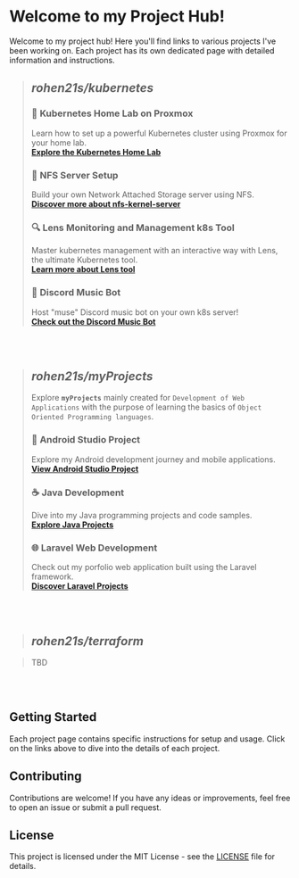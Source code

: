 # Welcome to my Project Hub!
Welcome to my project hub! Here you'll find links to various projects I've been working on. Each project has its own dedicated page with detailed information and instructions.
<br>


>## _**rohen21s/kubernetes**_<br>
>
>### 🚀 Kubernetes Home Lab on Proxmox
>Learn how to set up a powerful Kubernetes cluster using Proxmox for your home lab. <br>
>**[Explore the Kubernetes Home Lab](https://github.com/rohen21s/kubernetes/tree/main/kube_config)**
><br>
>
>### 💾 NFS Server Setup
>Build your own Network Attached Storage server using NFS.<br>
>**[Discover more about nfs-kernel-server ](https://github.com/rohen21s/kubernetes/tree/main/nfsnas)**
><br>
>
>### 🔍 Lens Monitoring and Management k8s Tool
>Master kubernetes management with an interactive way with Lens, the ultimate Kubernetes tool.<br> 
>**[Learn more about Lens tool](https://github.com/rohen21s/kubernetes/tree/main/lens)**
><br>
>
>### 🎵 Discord Music Bot
>Host "muse" Discord music bot on your own k8s server!<br>
>**[Check out the Discord Music Bot](https://github.com/rohen21s/kubernetes/tree/main/dcm_bot)**
>

<br>
<br>



>## _**rohen21s/myProjects**_<br>
> 
>Explore **`myProjects`** mainly created for `Development of Web Applications` with the purpose of learning the basics of `Object Oriented Programming languages`.
>
>### 📱 Android Studio Project
>Explore my Android development journey and mobile applications.<br>
>**[View Android Studio Project](https://github.com/rohen21s/myProjects/tree/main/myAndroidStudio)**
><br>
>
>### ☕ Java Development
>Dive into my Java programming projects and code samples.<br>
>**[Explore Java Projects](https://github.com/rohen21s/myProjects/tree/main/myJava)**
><br>
>
>### 🌐 Laravel Web Development
>Check out my porfolio web application built using the Laravel framework.<br>
>**[Discover Laravel Projects](https://github.com/rohen21s/myProjects/tree/main/myLaravel)**
>


<br>
<br>



>## _**rohen21s/terraform**_

>TBD
<br>

<br>


## Getting Started

Each project page contains specific instructions for setup and usage. Click on the links above to dive into the details of each project.

## Contributing

Contributions are welcome! If you have any ideas or improvements, feel free to open an issue or submit a pull request.

## License

This project is licensed under the MIT License - see the [LICENSE](https://github.com/rohen21s/rohen21s/blob/main/LICENSE) file for details.
